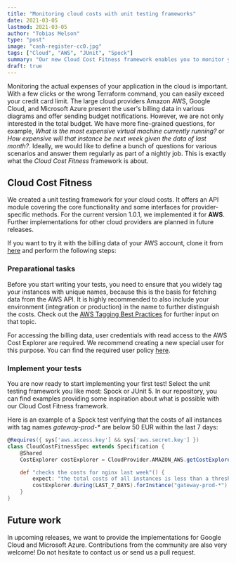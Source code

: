 ```yaml
---
title: "Monitoring cloud costs with unit testing frameworks"
date: 2021-03-05
lastmod: 2021-03-05
author: "Tobias Melson"
type: "post"
image: "cash-register-cc0.jpg"
tags: ["Cloud", "AWS", "JUnit", "Spock"]
summary: "Our new Cloud Cost Fitness framework enables you to monitor your cloud expenses with Spock or JUnit 5 in your nightly build."
draft: true
---
```


Monitoring the actual expenses of your application in the cloud is important. With a few clicks or the wrong Terraform command, you can easily exceed your credit card limit.
The large cloud providers Amazon AWS, Google Cloud, and Microsoft Azure present the user's billing data in various diagrams and offer sending budget notifications.
However, we are not only interested in the total budget. We have more fine-grained questions, for example, _What is the most expensive virtual machine currently running?_ or _How expensive will that instance be next week given the data of last month?_. Ideally, we would like to define a bunch of questions for various scenarios and answer them regularly as part of a nightly job. This is exactly what the _Cloud Cost Fitness_ framework is about.

## Cloud Cost Fitness

We created a unit testing framework for your cloud costs. It offers an API module covering the core functionality and some interfaces for provider-specific methods. For the current version 1.0.1, we implemented it for __AWS__. Further implementations for other cloud providers are planned in future releases.

If you want to try it with the billing data of your AWS account, clone it from [here](https://github.com/qaware/cloud-cost-fitness/) and perform the following steps:

### Preparational tasks

Before you start writing your tests, you need to ensure that you widely tag your instances with unique names, because this is the basis for fetching data from the AWS API. It is highly recommended to also include your environment (integration or production) in the name to further distinguish the costs. Check out the [AWS Tagging Best Practices](https://d1.awsstatic.com/whitepapers/aws-tagging-best-practices.pdf) for further input on that topic.

For accessing the billing data, user credentials with read access to the AWS Cost Explorer are required. We recommend creating a new special user for this purpose. You can find the required user policy [here](https://github.com/qaware/cloud-cost-fitness/blob/main/cloud-cost-fitness-aws/src/main/bash/aws-billing-policy.json).

### Implement your tests

You are now ready to start implementing your first test! Select the unit testing framework you like most: Spock or JUnit 5. In our repository, you can find examples providing some inspiration about what is possible with our Cloud Cost Fitness framework.

Here is an example of a Spock test verifying that the costs of all instances with tag names _gateway-prod-*_ are below 50 EUR within the last 7 days:

```groovy
@Requires({ sys['aws.access.key'] && sys['aws.secret.key'] })
class CloudCostFitnessSpec extends Specification {
    @Shared
    CostExplorer costExplorer = CloudProvider.AMAZON_AWS.getCostExplorer()

    def "checks the costs for nginx last week"() {
        expect: "the total costs of all instances is less than a threshold"
        costExplorer.during(LAST_7_DAYS).forInstance("gateway-prod-*").getCosts().sum().lessThan(50.0)
    }
}
```

## Future work

In upcoming releases, we want to provide the implementations for Google Cloud and Microsoft Azure. Contributions from the community are also very welcome! Do not hesitate to contact us or send us a pull request.


